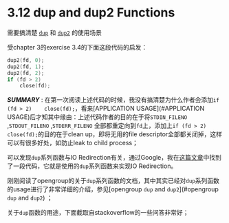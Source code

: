 # 3.12 dup and dup2 Functions

需要搞清楚 [`dup`](http://pubs.opengroup.org/onlinepubs/007904975/functions/dup.html) 和 [`dup2`](https://pubs.opengroup.org/onlinepubs/9699919799/functions/dup.html) 的使用场景

受chapter 3的exercise 3.4的下面这段代码的启发：

```c
dup2(fd, 0);
dup2(fd, 1);
dup2(fd, 2);
if (fd > 2)
	close(fd);
```

***SUMMARY*** : 在第一次阅读上述代码的时候，我没有搞清楚为什么作者会添加`if (fd > 2)	close(fd);`，看来[APPLICATION USAGE](#APPLICATION USAGE)后才知其中缘由：上述代码作者的目的在于将`STDIN_FILENO` ,`STDOUT_FILENO` ,`STDERR_FILENO` 全部都重定向到`fd`上，添加上`if (fd > 2)	close(fd);`的目的在于clean up，即将无用的file descriptor全部都关闭掉，这样可以有很多好处，如防止leak to child process；



可以发现`dup`系列函数与IO Redirection有关，通过Google，我在[这篇文章](http://cau.ac.kr/~bongbong/linux09/linux09-additional.ppt)中找到了一段代码，它就是使用的`dup`系列函数来实现IO Redirection。

刚刚阅读了opengroup的关于`dup`系列函数的文档，其中其实已经对`dup`系列函数的usage进行了非常详细的介绍，参见[opengroup `dup` and `dup2`](#opengroup `dup` and `dup2`) ；



关于`dup`函数的用途，下面截取自stackoverflow的一些问答非常好；